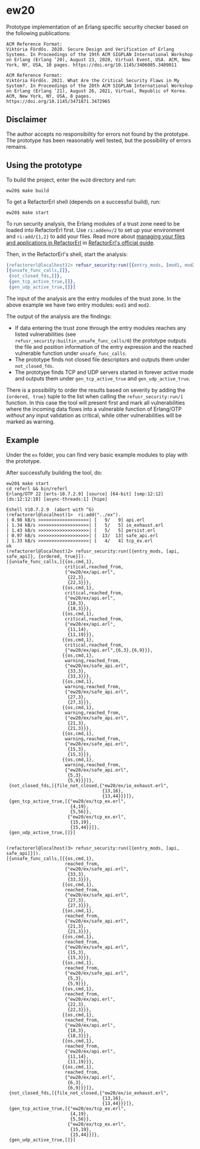 # ew20

Prototype implementation of an Erlang specific security checker based on the following publications:

```
ACM Reference Format:
Viktória Fördős. 2020. Secure Design and Verification of Erlang Systems. In Proceedings of the 19th ACM SIGPLAN International Workshop on Erlang (Erlang ’20), August 23, 2020, Virtual Event, USA. ACM, New York, NY, USA, 10 pages. https://doi.org/10.1145/3406085.3409011

ACM Reference Format:
Viktória Fördős. 2021. What Are the Critical Security Flaws in My System?. In Proceedings of the 20th ACM SIGPLAN International Workshop on Erlang (Erlang ’21), August 26, 2021, Virtual, Republic of Korea. ACM, New York, NY, USA, 8 pages. https://doi.org/10.1145/3471871.3472965
```

## Disclaimer

The author accepts no responsibility for errors not found by the prototype. The prototype has been reasonably well tested, but the possibility of errors remains.


## Using the prototype

To build the project, enter the `ew20` directory and run:

```
ew20$ make build
```

To get a RefactorErl shell (depends on a successful build), run:

```
ew20$ make start
```

To run security analysis, the Erlang modules of a trust zone need to be loaded into RefactorErl first.
Use `ri:addenv/2` to set up your environment and `ri:add/{1,2}` to add your files.
Read more about [managing your files and applications in RefactorErl](http://pnyf.inf.elte.hu/trac/refactorerl/wiki/ManagingFiles) in [RefactorErl's official guide](http://pnyf.inf.elte.hu/trac/refactorerl/wiki).

Then, in the RefactorErl's shell, start the analysis:

```erlang
(refactorerl@localhost)2> refusr_security:run([{entry_mods, [mod1, mod2]}]).
[{unsafe_func_calls,[]},
 {not_closed_fds,[]},
 {gen_tcp_active_true,[]},
 {gen_udp_active_true,[]}]
```

The input of the analysis are the entry modules of the trust zone. In the above example we have two entry modules: `mod1` and `mod2`.

The output of the analysis are the findings:

* If data entering the trust zone through the entry modules reaches any listed vulnerabilities (see `refusr_security:builtin_unsafe_func_calls/0`) the prototype outputs the file and position information of the entry expression and the reached vulnerable function under `unsafe_func_calls`.
* The prototype finds not closed file descriptors and outputs them under `not_closed_fds`.
* The prototype finds TCP and UDP servers started in forever active mode and outputs them under `gen_tcp_active_true` and `gen_udp_active_true`.

There is a possibility to order the results based on severity by adding the `{ordered, true}` tuple to the list when calling the `refusr_security:run/1` function. In this case the tool will present first and mark all vulnerabilities where the incoming data flows into a vulnerable function of Erlang/OTP *without* any input validation as critical, while other vulnerabilities will be marked as warning.

## Example

Under the `ex` folder, you can find very basic example modules to play with the prototype.

After successfully building the tool, do:

```
ew20$ make start
cd referl && bin/referl
Erlang/OTP 22 [erts-10.7.2.9] [source] [64-bit] [smp:12:12] [ds:12:12:10] [async-threads:1] [hipe]

Eshell V10.7.2.9  (abort with ^G)
(refactorerl@localhost)1>  ri:add("../ex").
| 0.98 kB/s >>>>>>>>>>>>>>>>>>>| [   9/   9] api.erl
| 1.34 kB/s >>>>>>>>>>>>>>>>>>>| [   5/   5] io_exhaust.erl
| 1.43 kB/s >>>>>>>>>>>>>>>>>>>| [   5/   5] persist.erl
| 0.97 kB/s >>>>>>>>>>>>>>>>>>>| [  13/  13] safe_api.erl
| 1.33 kB/s >>>>>>>>>>>>>>>>>>>| [   4/   4] tcp_ex.erl
ok
(refactorerl@localhost)2> refusr_security:run([{entry_mods, [api, safe_api]}, {ordered, true}]).
[{unsafe_func_calls,[{{os,cmd,1},
                      critical,reached_from,
                      {"ew20/ex/api.erl",
                       {22,3},
                       {22,3}}},
                     {{os,cmd,1},
                      critical,reached_from,
                      {"ew20/ex/api.erl",
                       {18,3},
                       {18,3}}},
                     {{os,cmd,1},
                      critical,reached_from,
                      {"ew20/ex/api.erl",
                       {11,14},
                       {11,19}}},
                     {{os,cmd,1},
                      critical,reached_from,
                      {"ew20/ex/api.erl",{6,3},{6,9}}},
                     {{os,cmd,1},
                      warning,reached_from,
                      {"ew20/ex/safe_api.erl",
                       {33,3},
                       {33,3}}},
                     {{os,cmd,1},
                      warning,reached_from,
                      {"ew20/ex/safe_api.erl",
                       {27,3},
                       {27,3}}},
                     {{os,cmd,1},
                      warning,reached_from,
                      {"ew20/ex/safe_api.erl",
                       {21,3},
                       {21,3}}},
                     {{os,cmd,1},
                      warning,reached_from,
                      {"ew20/ex/safe_api.erl",
                       {15,3},
                       {15,3}}},
                     {{os,cmd,1},
                      warning,reached_from,
                      {"ew20/ex/safe_api.erl",
                       {5,3},
                       {5,9}}}]},
 {not_closed_fds,[{file_not_closed,{"ew20/ex/io_exhaust.erl",
                                    {13,16},
                                    {13,44}}}]},
 {gen_tcp_active_true,[{"ew20/ex/tcp_ex.erl",
                        {4,19},
                        {5,56}},
                       {"ew20/ex/tcp_ex.erl",
                        {15,19},
                        {15,44}}]},
 {gen_udp_active_true,[]}]


(refactorerl@localhost)3> refusr_security:run([{entry_mods, [api, safe_api]}]).
[{unsafe_func_calls,[{{os,cmd,1},
                      reached_from,
                      {"ew20/ex/safe_api.erl",
                       {33,3},
                       {33,3}}},
                     {{os,cmd,1},
                      reached_from,
                      {"ew20/ex/safe_api.erl",
                       {27,3},
                       {27,3}}},
                     {{os,cmd,1},
                      reached_from,
                      {"ew20/ex/safe_api.erl",
                       {21,3},
                       {21,3}}},
                     {{os,cmd,1},
                      reached_from,
                      {"ew20/ex/safe_api.erl",
                       {15,3},
                       {15,3}}},
                     {{os,cmd,1},
                      reached_from,
                      {"ew20/ex/safe_api.erl",
                       {5,3},
                       {5,9}}},
                     {{os,cmd,1},
                      reached_from,
                      {"ew20/ex/api.erl",
                       {22,3},
                       {22,3}}},
                     {{os,cmd,1},
                      reached_from,
                      {"ew20/ex/api.erl",
                       {18,3},
                       {18,3}}},
                     {{os,cmd,1},
                      reached_from,
                      {"ew20/ex/api.erl",
                       {11,14},
                       {11,19}}},
                     {{os,cmd,1},
                      reached_from,
                      {"ew20/ex/api.erl",
                       {6,3},
                       {6,9}}}]},
 {not_closed_fds,[{file_not_closed,{"ew20/ex/io_exhaust.erl",
                                    {13,16},
                                    {13,44}}}]},
 {gen_tcp_active_true,[{"ew20/ex/tcp_ex.erl",
                        {4,19},
                        {5,56}},
                       {"ew20/ex/tcp_ex.erl",
                        {15,19},
                        {15,44}}]},
 {gen_udp_active_true,[]}]
```
